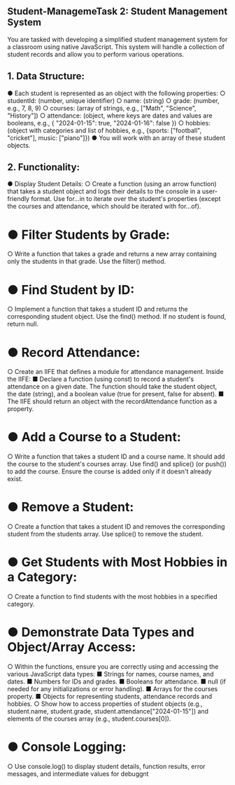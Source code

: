 ##  Student-ManagemeTask 2: Student Management System 
You are tasked with developing a simplified student management system for 
a classroom using native JavaScript. This system will handle a collection of 
student records and allow you to perform various operations. 
## 1. Data Structure: 
● Each student is represented as an object with the following properties: 
○ studentId: (number, unique identifier) 
○ name: (string) 
○ grade: (number, e.g., 7, 8, 9) 
○ courses: (array of strings, e.g., ["Math", "Science", "History"]) 
○ attendance: (object, where keys are dates and values are 
booleans, e.g., { "2024-01-15": true, "2024-01-16": false }) 
○ hobbies: (object with categories and list of hobbies, e.g., {sports: 
["football", "cricket"], music: ["piano"]}) 
● You will work with an array of these student objects. 
## 2. Functionality: 
● Display Student Details: 
○ Create a function (using an arrow function) that takes a student 
object and logs their details to the console in a user-friendly 
format. Use for...in to iterate over the student's properties (except 
the courses and attendance, which should be iterated with 
for...of). 
# ● Filter Students by Grade: 
○ Write a function that takes a grade and returns a new array 
containing only the students in that grade. Use the filter() 
method. 
# ● Find Student by ID: 
○ Implement a function that takes a student ID and returns the 
corresponding student object. Use the find() method. If no 
student is found, return null. 
# ● Record Attendance: 
○ Create an IIFE that defines a module for attendance 
management. Inside the IIFE: 
■ Declare a function (using const) to record a student's 
attendance on a given date. The function should take the 
student object, the date (string), and a boolean value (true 
for present, false for absent). 
■ The IIFE should return an object with the recordAttendance 
function as a property. 
# ● Add a Course to a Student: 
○ Write a function that takes a student ID and a course name. It 
should add the course to the student's courses array. Use find() 
and splice() (or push()) to add the course. Ensure the course is 
added only if it doesn't already exist. 
# ● Remove a Student: 
○ Create a function that takes a student ID and removes the 
corresponding student from the students array. Use splice() to 
remove the student. 
# ● Get Students with Most Hobbies in a Category: 
○ Create a function to find students with the most hobbies in a 
specified category. 
# ● Demonstrate Data Types and Object/Array Access: 
○ Within the functions, ensure you are correctly using and 
accessing the various JavaScript data types: 
■ Strings for names, course names, and dates. 
■ Numbers for IDs and grades. 
■ Booleans for attendance. 
■ null (if needed for any initializations or error handling). 
■ Arrays for the courses property. 
■ Objects for representing students, attendance records and 
hobbies. 
○ Show how to access properties of student objects (e.g., 
student.name, student.grade, student.attendance["2024-01-15"]) and 
elements of the courses array (e.g., student.courses[0]). 
# ● Console Logging: 
○ Use console.log() to display student details, function results, error 
messages, and intermediate values for debuggnt
